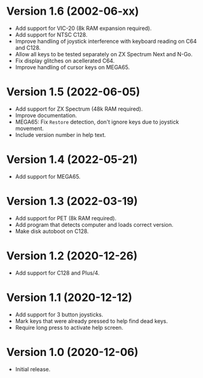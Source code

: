 # Version 1.6 (2002-06-xx)

* Add support for VIC-20 (8k RAM expansion required).
* Add support for NTSC C128.
* Improve handling of joystick interference with keyboard reading on C64 and C128.
* Allow all keys to be tested separately on ZX Spectrum Next and N-Go.
* Fix display glitches on acellerated C64.
* Improve handling of cursor keys on MEGA65.

# Version 1.5 (2022-06-05)

- Add support for ZX Spectrum (48k RAM required).
- Improve documentation.
- MEGA65: Fix `Restore` detection, don't ignore keys due to joystick movement.
- Include version number in help text.

# Version 1.4 (2022-05-21)

- Add support for MEGA65.

# Version 1.3 (2022-03-19)

- Add support for PET (8k RAM required).
- Add program that detects computer and loads correct version.
- Make disk autoboot on C128.

# Version 1.2 (2020-12-26)

- Add support for C128 and Plus/4.

# Version 1.1 (2020-12-12)

- Add support for 3 button joysticks.
- Mark keys that were already pressed to help find dead keys.
- Require long press to activate help screen.

# Version 1.0 (2020-12-06)

- Initial release.
